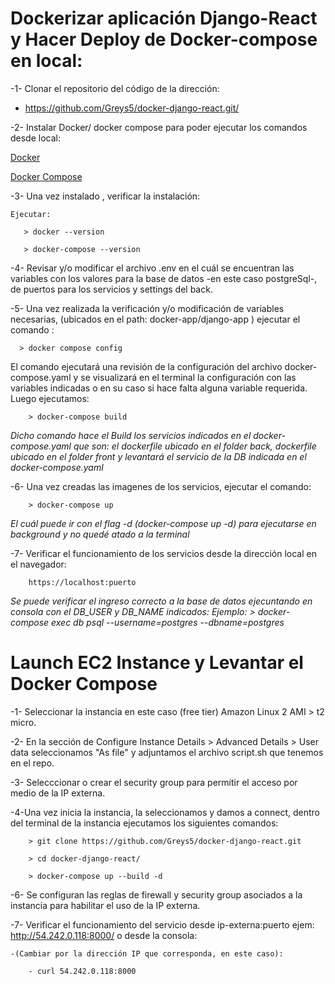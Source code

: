 # Dockerizar aplicación Django-React y Hacer Deploy de Docker-compose en local:

-1- Clonar el repositorio del código de la dirección:

   -  https://github.com/Greys5/docker-django-react.git/
            
-2- Instalar Docker/ docker compose para poder ejecutar los comandos desde local:

<a href="https://docs.docker.com/engine/install/" target="_blank">Docker</a>

<a href="https://docs.docker.com/compose/install/" target="_blank">Docker Compose</a>

-3- Una vez instalado , verificar la instalación: 

    Ejecutar:
    
       > docker --version 
       
       > docker-compose --version


-4- Revisar y/o modificar el archivo .env en el cuál se encuentran las variables con los valores para la base de datos -en este caso postgreSql-, de puertos para los servicios y settings del back.

-5- Una vez realizada la verificación y/o modificación de variables necesarias, (ubicados en el path: docker-app/django-app ) ejecutar el comando : 
      
      > docker compose config
    
  El comando ejecutará una revisión de la configuración del archivo docker-compose.yaml y se visualizará en el terminal la configuración con las         variables indicadas o en su caso si hace falta alguna variable requerida.
Luego ejecutamos:

        > docker-compose build
    
   *Dicho comando hace el Build los servicios indicados en el docker-compose.yaml que son: el dockerfile ubicado en el folder back, dockerfile ubicado en el folder front y levantará el servicio de la DB indicada en el docker-compose.yaml*

-6- Una vez creadas las imagenes de los servicios, ejecutar el comando:

        > docker-compose up
        
   *El cuál puede ir con el flag -d (docker-compose up -d) para ejecutarse en background y no quedé atado a la terminal*

-7- Verificar el funcionamiento de los servicios desde la dirección local en el navegador:

        https://localhost:puerto



*Se puede verificar el ingreso correcto a la base de datos ejecuntando en consola con el DB_USER y DB_NAME indicados:
    Ejemplo:
        > docker-compose exec db psql --username=postgres --dbname=postgres*


# Launch EC2 Instance y Levantar el Docker Compose 

-1- Seleccionar la instancia en este caso (free tier) Amazon Linux 2 AMI  >
t2 micro.

-2- En la sección de Configure Instance Details > Advanced Details > User data seleccionamos "As file" y adjuntamos el archivo script.sh que tenemos en el repo.

-3- Selecccionar o crear el security group para permitir el acceso por medio de la IP externa.


-4-Una vez inicia la instancia, la seleccionamos y damos a connect, dentro del terminal de la instancia ejecutamos los siguientes comandos:

        > git clone https://github.com/Greys5/docker-django-react.git

        > cd docker-django-react/

        > docker-compose up --build -d


-6- Se configuran las reglas de firewall y security group asociados a la instancia para habilitar el uso de la IP externa.

-7- Verificar el funcionamiento del servicio desde ip-externa:puerto ejem: http://54.242.0.118:8000/ o desde la consola:

    -(Cambiar por la dirección IP que corresponda, en este caso):

        - curl 54.242.0.118:8000
        
